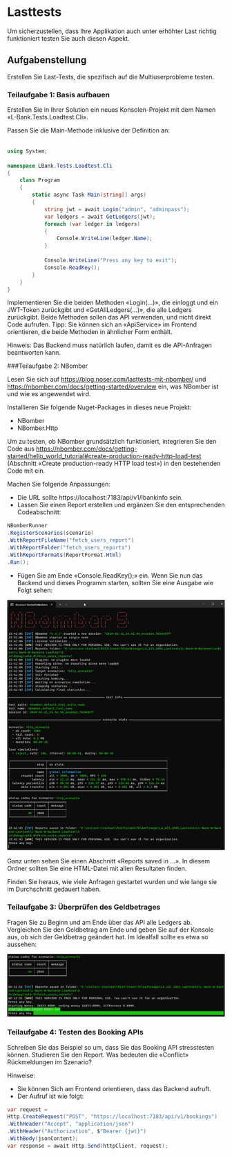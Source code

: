 # Lasttests

Um sicherzustellen, dass Ihre Applikation auch unter erhöhter Last richtig funktioniert testen Sie auch diesen Aspekt.

## Aufgabenstellung
Erstellen Sie Last-Tests, die spezifisch auf die Multiuserprobleme testen.

### Teilaufgabe 1: Basis aufbauen

Erstellen Sie in Ihrer Solution ein neues Konsolen-Projekt mit dem Namen «L-Bank.Tests.Loadtest.Cli».

Passen Sie die Main-Methode inklusive der Definition an:

```csharp

using System;

namespace LBank.Tests.Loadtest.Cli
{
    class Program
    {
        static async Task Main(string[] args)
        {
            string jwt = await Login("admin", "adminpass");
            var ledgers = await GetLedgers(jwt);
            foreach (var ledger in ledgers)
            {
                Console.WriteLine(ledger.Name);
            }

            Console.WriteLine("Press any key to exit");
            Console.ReadKey();
        }
    }
}

```

Implementieren Sie die beiden Methoden «Login(…)», die einloggt und ein JWT-Token zurückgibt und «GetAllLedgers(…)», die alle Ledgers zurückgibt.
Beide Methoden sollen das API verwenden, und nicht direkt Code aufrufen. Tipp: Sie können sich an «ApiService» im Frontend orientieren, die beide Methoden in ähnlicher Form enthält.

Hinweis: Das Backend muss natürlich laufen, damit es die API-Anfragen beantworten kann.


###Teilaufgabe 2: NBomber

Lesen Sie sich auf https://blog.noser.com/lasttests-mit-nbomber/ und https://nbomber.com/docs/getting-started/overview ein, was NBomber ist und wie es angewendet wird.

Installieren Sie folgende Nuget-Packages in dieses neue Projekt:
- NBomber
- NBomber.Http

Um zu testen, ob NBomber grundsätzlich funktioniert, integrieren Sie den Code aus https://nbomber.com/docs/getting-started/hello_world_tutorial#create-production-ready-http-load-test (Abschnitt «Create production-ready HTTP load test») in den bestehenden Code mit ein.

Machen Sie folgende Anpassungen:
- Die URL sollte https://localhost:7183/api/v1/lbankinfo sein.
- Lassen Sie einen Report erstellen und ergänzen Sie den entsprechenden Codeabschnitt:
```csharp	
NBomberRunner
.RegisterScenarios(scenario)
.WithReportFileName("fetch_users_report")
.WithReportFolder("fetch_users_reports")
.WithReportFormats(ReportFormat.Html)
.Run();
```

- Fügen Sie am Ende «Console.ReadKey();» ein.
Wenn Sie nun das Backend und dieses Programm starten, sollten Sie eine Ausgabe wie Folgt sehen:

![nBomber](image.png)


Ganz unten sehen Sie einen Abschnitt «Reports saved in …». In diesem Ordner sollten Sie eine HTML-Datei mit allen Resultaten finden.

Finden Sie heraus, wie viele Anfragen gestartet wurden und wie lange sie im Durchschnitt gedauert haben.

### Teilaufgabe 3: Überprüfen des Geldbetrages

Fragen Sie zu Beginn und am Ende über das API alle Ledgers ab. Vergleichen
Sie den Geldbetrag am Ende und geben Sie auf der Konsole aus, ob sich der
Geldbetrag geändert hat. Im Idealfall sollte es etwa so aussehen:


![Beispiel mit Money output](image-1.png)

### Teilaufgabe 4: Testen des Booking APIs
Schreiben Sie das Beispiel so um, dass Sie das Booking API stresstesten können. Studieren Sie den Report. Was bedeuten die «Conflict» Rückmeldungen im Szenario?

Hinweise:
- Sie können Sich am Frontend orientieren, dass das Backend aufruft.
- Der Aufruf ist wie folgt:
```csharp
var request =
Http.CreateRequest("POST", "https://localhost:7183/api/v1/bookings")
.WithHeader("Accept", "application/json")
.WithHeader("Authorization", $"Bearer {jwt}")
.WithBody(jsonContent);
var response = await Http.Send(httpClient, request);
```

